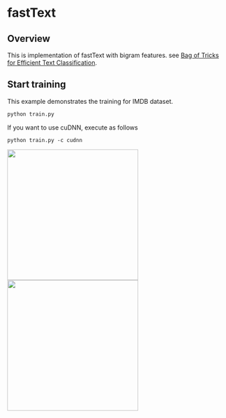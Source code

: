 # fastText
## Overview
This is implementation of fastText with bigram features.
see [Bag of Tricks for Efficient Text Classification](https://arxiv.org/abs/1607.01759).

## Start training
This example demonstrates the training for IMDB dataset.

```sh
python train.py
```

If you want to use cuDNN, execute as follows

```
python train.py -c cudnn
```

<img src="https://raw.githubusercontent.com/satopirka/nlp-nnabla/master/text-classification/fasttext/log/accuracy.png" style="width: 300px;">

<img src="https://raw.githubusercontent.com/satopirka/nlp-nnabla/master/text-classification/fasttext/log/cross-entropy.png" style="width: 300px;">